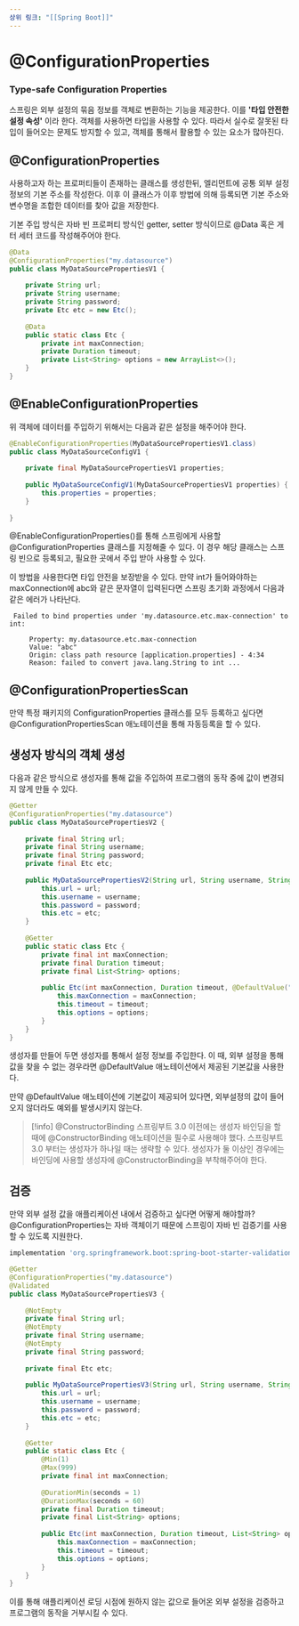 ```yaml
---
상위 링크: "[[Spring Boot]]"
---
```

# @ConfigurationProperties
### Type-safe Configuration Properties
스프링은 외부 설정의 묶음 정보를 객체로 변환하는 기능을 제공한다. 이를 **'타입 안전한 설정 속성\'** 이라 한다.
객체를 사용하면 타입을 사용할 수 있다. 따라서 실수로 잘못된 타입이 들어오는 문제도 방지할 수 있고, 객체를 통해서 활용할 수 있는 요소가 많아진다. 

## @ConfigurationProperties
사용하고자 하는 프로퍼티들이 존재하는 클래스를 생성한뒤, 엘리먼트에 공통 외부 설정 정보의 기본 주소를 작성한다. 이후 이 클래스가 이후 방법에 의해 등록되면 기본 주소와 변수명을 조합한 데이터를 찾아 값을 저장한다.

기본 주입 방식은 자바 빈 프로퍼티 방식인 getter, setter 방식이므로 @Data 혹은 게터 세터 코드를 작성해주어야 한다.
```java
@Data  
@ConfigurationProperties("my.datasource")  
public class MyDataSourcePropertiesV1 {  
  
    private String url;  
    private String username;  
    private String password;  
    private Etc etc = new Etc();  
  
    @Data  
    public static class Etc {  
        private int maxConnection;  
        private Duration timeout;  
        private List<String> options = new ArrayList<>();  
    }  
}
```

## @EnableConfigurationProperties
위 객체에 데이터를 주입하기 위해서는 다음과 같은 설정을 해주어야 한다.
```java
@EnableConfigurationProperties(MyDataSourcePropertiesV1.class)  
public class MyDataSourceConfigV1 {  
  
    private final MyDataSourcePropertiesV1 properties;  
  
    public MyDataSourceConfigV1(MyDataSourcePropertiesV1 properties) {  
        this.properties = properties;  
    }  
  
}
```
@EnableConfigurationProperties()를 통해 스프링에게 사용할 @ConfigurationProperties 클래스를 지정해줄 수 있다. 이 경우 해당 클래스는 스프링 빈으로 등록되고, 필요한 곳에서 주입 받아 사용할 수 있다.

이 방법을 사용한다면 타입 안전을 보장받을 수 있다. 만약 int가 들어와야하는 maxConnection에 abc와 같은 문자열이 입력된다면 스프링 초기화 과정에서 다음과 같은 에러가 나타난다.
```
 Failed to bind properties under 'my.datasource.etc.max-connection' to int:

     Property: my.datasource.etc.max-connection
     Value: "abc"
     Origin: class path resource [application.properties] - 4:34
     Reason: failed to convert java.lang.String to int ...
```

## @ConfigurationPropertiesScan
만약 특정 패키지의 ConfigurationProperties 클래스를 모두 등록하고 싶다면 @ConfigurationPropertiesScan 애노테이션을 통해 자동등록을 할 수 있다.


## 생성자 방식의 객체 생성
다음과 같은 방식으로 생성자를 통해 값을 주입하여 프로그램의 동작 중에 값이 변경되지 않게 만들 수 있다.
```java
@Getter  
@ConfigurationProperties("my.datasource")  
public class MyDataSourcePropertiesV2 {  
  
    private final String url;  
    private final String username;  
    private final String password;  
    private final Etc etc;  
  
    public MyDataSourcePropertiesV2(String url, String username, String password, @DefaultValue Etc etc) {  
        this.url = url;  
        this.username = username;  
        this.password = password;  
        this.etc = etc;  
    }  
  
    @Getter  
    public static class Etc {  
        private final int maxConnection;  
        private final Duration timeout;  
        private final List<String> options;  
  
        public Etc(int maxConnection, Duration timeout, @DefaultValue("DEFAULT") List<String> options) {  
            this.maxConnection = maxConnection;  
            this.timeout = timeout;  
            this.options = options;  
        }  
    }  
}
```

생성자를 만들어 두면 생성자를 통해서 설정 정보를 주입한다. 이 때, 외부 설정을 통해 값을 찾을 수 없는 경우라면 @DefaultValue 애노테이션에서 제공된 기본값을 사용한다.

만약 @DefaultValue 애노테이션에 기본값이 제공되어 있다면, 외부설정의 값이 들어오지 않더라도 예외를 발생시키지 않는다.

> [!info] @ConstructorBinding
> 스프링부트 3.0 이전에는 생성자 바인딩을 할 때에 @ConstructorBinding 애노테이션을 필수로 사용해야 했다.
> 스프링부트 3.0 부터는 생성자가 하나일 때는 생략할 수 있다. 생성자가 둘 이상인 경우에는 바인딩에 사용할 생성자에 @ConstructorBinding을 부착해주어야 한다.

## 검증
만약 외부 설정 값을 애플리케이션 내에서 검증하고 싶다면 어떻게 해야할까?
@ConfigurationProperties는 자바 객체이기 때문에 스프링이 자바 빈 검증기를 사용할 수 있도록 지원한다.

```groovy
implementation 'org.springframework.boot:spring-boot-starter-validation'
```

```java
@Getter  
@ConfigurationProperties("my.datasource")  
@Validated  
public class MyDataSourcePropertiesV3 {  
  
    @NotEmpty  
    private final String url;  
    @NotEmpty  
    private final String username;  
    @NotEmpty  
    private final String password;  
  
    private final Etc etc;  
  
    public MyDataSourcePropertiesV3(String url, String username, String password, Etc etc) {  
        this.url = url;  
        this.username = username;  
        this.password = password;  
        this.etc = etc;  
    }  
  
    @Getter  
    public static class Etc {  
        @Min(1)  
        @Max(999)  
        private final int maxConnection;  
  
        @DurationMin(seconds = 1)  
        @DurationMax(seconds = 60)  
        private final Duration timeout;  
        private final List<String> options;  
  
        public Etc(int maxConnection, Duration timeout, List<String> options) {  
            this.maxConnection = maxConnection;  
            this.timeout = timeout;  
            this.options = options;  
        }  
    }  
}
```

이를 통해 애플리케이션 로딩 시점에 원하지 않는 값으로 들어온 외부 설정을 검증하고 프로그램의 동작을 거부시킬 수 있다.